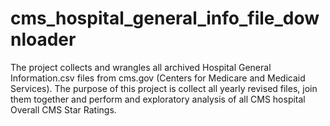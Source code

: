 # cms_hospital_general_info_file_downloader
The project collects and wrangles all archived Hospital General Information.csv files from cms.gov  (Centers for Medicare and Medicaid Services).  The purpose of this project is collect all yearly revised files, join them together and perform and exploratory analysis of all CMS hospital Overall CMS Star Ratings.
